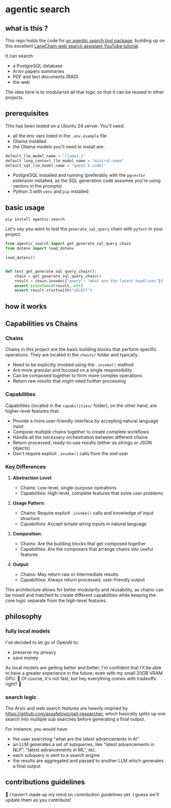 # agentic search

## what is this ?

This repo holds the code for [an agentic search tool package](https://pypi.org/project/agentic-search/), building up on this excellent [LangChain web search assistant YouTube tutorial](https://www.youtube.com/watch?v=DjuXACWYkkU). 

It can search:

- a PostgreSQL database
- Arxiv papers summaries
- PDF and text documents (RAG)
- the web

The idea here is to modularize all that logic so that it can be reused in other projects.

## prerequisites

This has been tested on a Ubuntu 24 server. You'll need:

- all the env vars listed in the `.env.example` file
- Ollama installed
- the Ollama models you'll need to install are:

```python
default_llm_model_name = "llama3.1"
default_long_context_llm_model_name = "mistral-nemo"
default_sql_llm_model_name = "qwen2.5-coder"
```

- PostgreSQL installed and running (preferably with the `pgvector` extension installed, as the SQL generation code assumes you're using vectors in the prompts)
- Python 3 with `venv` and `pip` installed

## basic usage

`pip install agentic-search`

Let's say you want to test the `generate_sql_query` chain with `pytest` in your project.

```python
from agentic_search import get_generate_sql_query_chain
from dotenv import load_dotenv

load_dotenv()


def test_get_generate_sql_query_chain():
    chain = get_generate_sql_query_chain()
    result = chain.invoke({"query": "what are the latest headlines"})
    assert isinstance(result, str)
    assert result.startswith("SELECT")
```

## how it works

## Capabilities vs Chains

### Chains

Chains in this project are the basic building blocks that perform specific operations. They are located in the `chains/` folder and typically:

- Need to be explicitly invoked using the `.invoke()` method
- Are more granular and focused on a single responsibility
- Can be composed together to form more complex operations
- Return raw results that might need further processing

### Capabilities

Capabilities (located in the `capabilities/` folder), on the other hand, are higher-level features that:

- Provide a more user-friendly interface by accepting natural language input
- Compose multiple chains together to create complete workflows
- Handle all the necessary orchestration between different chains
- Return processed, ready-to-use results (either as strings or JSON objects)
- Don't require explicit `.invoke()` calls from the end user

### Key Differences

1. **Abstraction Level**:
   - Chains: Low-level, single-purpose operations
   - Capabilities: High-level, complete features that solve user problems

2. **Usage Pattern**:
   - Chains: Require explicit `.invoke()` calls and knowledge of input structure
   - Capabilities: Accept simple string inputs in natural language

3. **Composition**:
   - Chains: Are the building blocks that get composed together
   - Capabilities: Are the composers that arrange chains into useful features

4. **Output**:
   - Chains: May return raw or intermediate results
   - Capabilities: Always return processed, user-friendly output

This architecture allows for better modularity and reusability, as chains can be mixed and matched to create different capabilities while keeping the core logic separate from the high-level features.

## philosophy

### fully local models

I've decided to let go of OpenAI to:

- preserve my privacy
- save money

As local models are getting better and better, I'm confident that I'll be able to have a greater experience in the future, even with my small 20GB VRAM GPU. 🤔 Of course, it's not fast, but hey everything comes with tradeoffs right? 💪

### search logic

The Arxiv and web search features are heavily inspired by https://github.com/assafelovic/gpt-researcher, which basically splits up one search into multiple sub searches before generating a final output.

For instance, you would have:

- the user searching "what are the latest advancements in AI"
- an LLM generates a set of subqueries, like "latest advancements in NLP", "latest advancements in ML", etc.
- each subquery is sent to a search engine
- the results are aggregated and passed to another LLM which generates a final output

## contributions guidelines

🤝 I haven't made up my mind on contribution guidelines yet. I guess we'll update them as you contribute!